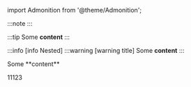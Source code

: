 import Admonition from '@theme/Admonition';

:::note
:::

:::tip
Some **content**
:::

:::info [info Nested]
:::warning [warning title]
Some **content**
:::

<Admonition type='danger' title='danger JSX Usage'>
    Some **content**
</Admonition>

11123